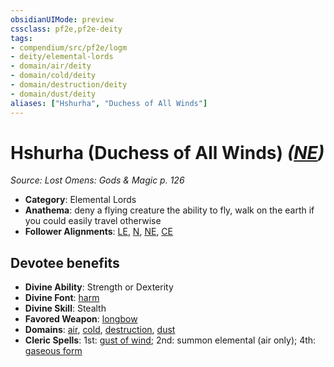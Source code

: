 ```yaml
---
obsidianUIMode: preview
cssclass: pf2e,pf2e-deity
tags:
- compendium/src/pf2e/logm
- deity/elemental-lords
- domain/air/deity
- domain/cold/deity
- domain/destruction/deity
- domain/dust/deity
aliases: ["Hshurha", "Duchess of All Winds"]
---
```

# Hshurha (Duchess of All Winds) *([NE](../../../rules/traits/neutral-evil-b1.md))*  
*Source: Lost Omens: Gods & Magic p. 126*  

- **Category**: Elemental Lords
- **Anathema**: deny a flying creature the ability to fly, walk on the earth if you could easily travel otherwise
- **Follower Alignments**: [LE](../../../rules/traits/lawful-evil-b1.md), [N](../../../rules/traits/neutral-b1.md), [NE](../../../rules/traits/neutral-evil-b1.md), [CE](../../../rules/traits/chaotic-evil-b1.md)

## Devotee benefits

- **Divine Ability**: Strength or Dexterity
- **Divine Font**: [harm](../../spells/harm.md)
- **Divine Skill**: Stealth
- **Favored Weapon**: [longbow](../../equipment/items/longbow.md)
- **Domains**: [air](../domains.md#Air), [cold](../domains.md#Cold), [destruction](../domains.md#Destruction), [dust](../domains.md#Dust)
- **Cleric Spells**: 1st: [gust of wind](../../spells/gust-of-wind.md); 2nd: summon elemental (air only); 4th: [gaseous form](../../spells/gaseous-form.md)
